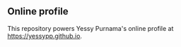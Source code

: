 ## Online profile
This repository powers Yessy Purnama's online profile at https://yessypp.github.io.
